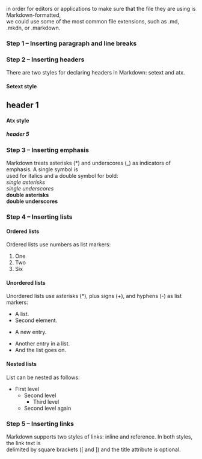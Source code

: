 in order for editors or applications to make sure that the file they are using is Markdown-formatted,  
we could use some of the most common file extensions, such as .md, .mkdn, or .markdown.  
### Step 1 – Inserting paragraph and line breaks
### Step 2 – Inserting headers #  
There are two styles for declaring headers in Markdown: setext and atx.  
#### Setext style  
header 1  
--------
#### Atx style  
##### header 5  
### Step 3 – Inserting emphasis  
Markdown treats asterisks (*) and underscores (_) as indicators of emphasis. A single symbol is  
used for italics and a double symbol for bold:  
*single asterisks*  
_single underscores_  
**double asterisks**  
__double underscores__  
### Step 4 – Inserting lists  
#### Ordered lists  
Ordered lists use numbers as list markers:  
1. One  
2. Two  
6. Six
#### Unordered lists
Unordered lists use asterisks (*), plus signs (+), and hyphens (-) as list markers:
* A list.  
* Second element.
+ A new entry.
- Another entry in a list.
- And the list goes on.

#### Nested lists
List can be nested as follows:

- First level
  - Second level
    - Third level
  - Second level again  
### Step 5 – Inserting links
Markdown supports two styles of links: inline and reference. In both styles, the link text is  
delimited by square brackets ([ and ]) and the title attribute is optional.
